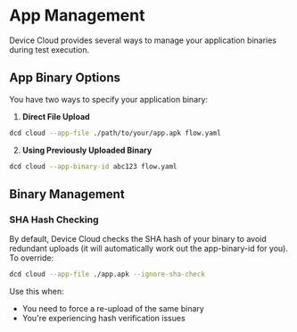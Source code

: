 # App Management

Device Cloud provides several ways to manage your application binaries during test execution.

## App Binary Options



You have two ways to specify your application binary:

1. **Direct File Upload**

```bash
dcd cloud --app-file ./path/to/your/app.apk flow.yaml
```

2. **Using Previously Uploaded Binary**

```bash
dcd cloud --app-binary-id abc123 flow.yaml
```



## Binary Management

### SHA Hash Checking

By default, Device Cloud checks the SHA hash of your binary to avoid redundant uploads (it will automatically work out the app-binary-id for you). To override:

```bash
dcd cloud --app-file ./app.apk --ignore-sha-check
```

Use this when:

* You need to force a re-upload of the same binary
* You're experiencing hash verification issues
